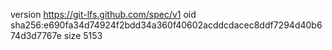 version https://git-lfs.github.com/spec/v1
oid sha256:e690fa34d74924f2bdd34a360f40602acddcdacec8ddf7294d40b674d3d7767e
size 5153
